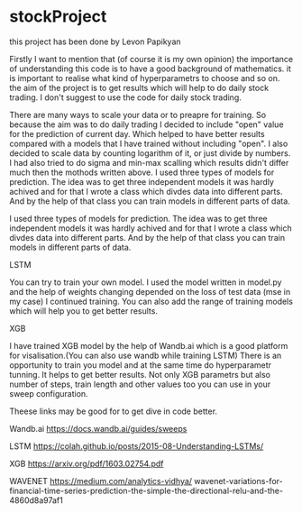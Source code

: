 # stockProject

this project has been done by Levon Papikyan 

Firstly I want to mention that (of course it is my own opinion) the importance of understanding this code is to have a good background of mathematics. it is important to realise what kind of hyperparametrs to choose and so on.
the aim of the project is to get results which will help to do daily stock trading. I don't suggest to use the code for daily stock trading. 

There are many ways to scale your data or to preapre for training. So because the aim was to do daily trading I decided to include 
"open" value for the prediction of current day. Which helped to have better results compared with a models that I have trained 
without including "open". I also decided to scale data by counting logarithm of it, or just divide by numbers. I had also tried to do sigma and min-max scalling which results didn't differ much then the mothods written above.
I used three types of models for prediction. The idea was to get three independent models it was hardly achived and for that I wrote a class which divdes data into different parts. And by the help of that class you can train models in different parts of data. 

I used three types of models for prediction. The idea was to get three independent models it was hardly achived and for that I wrote a class which divdes data into different parts. And by the help of that class you can train models in different parts of data.


LSTM

You can try to train your own model. I used the model written in model.py and the help of weights changing depended on the 
loss of test data (mse in my case) I continued training. You can also add the range of training models which will help you to 
get better results.

XGB

I have trained XGB model by the help of Wandb.ai which is a good platform for visalisation.(You can also use wandb while training LSTM) There is an opportunity to train you model and at the same time do hyperparametr tunning. It helps to get better results. Not only XGB parametrs but also number of steps, train length and other values too you can use in your sweep configuration.


Theese links may be good for to get dive in code better.

Wandb.ai   https://docs.wandb.ai/guides/sweeps

LSTM       https://colah.github.io/posts/2015-08-Understanding-LSTMs/

XGB        https://arxiv.org/pdf/1603.02754.pdf

WAVENET    https://medium.com/analytics-vidhya/
           wavenet-variations-for-financial-time-series-prediction-the-simple-the-directional-relu-and-the-4860d8a97af1
